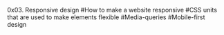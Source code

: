 0x03. Responsive design
#How to make a website responsive
#CSS units that are used to make elements flexible
#Media-queries
#Mobile-first design

